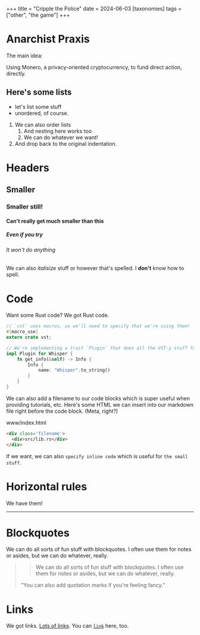 +++
title = "Cripple the Police"
date = 2024-06-03
[taxonomies]
tags = ["other", "the game"]
+++

# Anarchist Praxis

The main idea: 

Using Monero, a privacy-oriented cryptocurrency, to fund direct action, directly.

## Here's some lists

- let's list some stuff
- unordered, of course.

1. We can also order lists
	1. And nesting here works too
	2. We can do whatever we want!
2. And drop back to the original indentation.

# Headers

## Smaller

### Smaller still!

#### Can't really get much smaller than this

##### Even if you try

###### It won't do anything

We can also *italisize* stuff or however that's spelled.  I **don't** know how to spell.

# Code

Want some Rust code?  We got Rust code.

```rust
// `vst` uses macros, so we'll need to specify that we're using them!
#[macro_use]
extern crate vst;

// We're implementing a trait `Plugin` that does all the VST-y stuff for us.
impl Plugin for Whisper {
    fn get_info(&self) -> Info {
        Info {
            name: "Whisper".to_string()
        }
    }
}
```

We can also add a filename to our code blocks which is super useful when 
providing tutorials, etc.  Here's some HTML we can insert into our
markdown file right before the code block.  (Meta, right?)

<div class='filename'>
  <div>www/index.html</div>
</div>

```html
<div class='filename'>
  <div>src/lib.rs</div>
</div>
```

If we want, we can also `specify inline code` which is useful for `the small stuff`.

# Horizontal rules

We have them!

---

# Blockquotes

We can do all sorts of fun stuff with blockquotes.  I often use them for notes or 
asides, but we can do whatever, really.

>> We can do all sorts of fun stuff with blockquotes. 
>> I often use them for notes or asides, but we can do whatever, really.
>
> "You can also add quotation marks if you're feeling fancy."

# Links

We got links.  [Lots of links](localhost).
You can [`link`](localhost) here, too.
